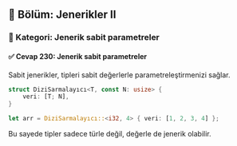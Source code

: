 ## 📘 Bölüm: Jenerikler II  
### 🔹 Kategori: Jenerik sabit parametreler  
#### ✅ Cevap 230: Jenerik sabit parametreler

Sabit jenerikler, tipleri sabit değerlerle parametreleştirmenizi sağlar.

```rust
struct DiziSarmalayıcı<T, const N: usize> {
    veri: [T; N],
}

let arr = DiziSarmalayıcı::<i32, 4> { veri: [1, 2, 3, 4] };
```

Bu sayede tipler sadece türle değil, değerle de jenerik olabilir.
